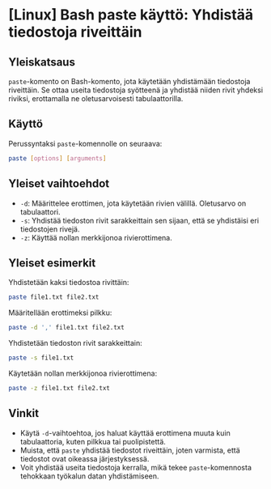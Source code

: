 # [Linux] Bash paste käyttö: Yhdistää tiedostoja riveittäin

## Yleiskatsaus
`paste`-komento on Bash-komento, jota käytetään yhdistämään tiedostoja riveittäin. Se ottaa useita tiedostoja syötteenä ja yhdistää niiden rivit yhdeksi riviksi, erottamalla ne oletusarvoisesti tabulaattorilla.

## Käyttö
Perussyntaksi `paste`-komennolle on seuraava:

```bash
paste [options] [arguments]
```

## Yleiset vaihtoehdot
- `-d`: Määrittelee erottimen, jota käytetään rivien välillä. Oletusarvo on tabulaattori.
- `-s`: Yhdistää tiedoston rivit sarakkeittain sen sijaan, että se yhdistäisi eri tiedostojen rivejä.
- `-z`: Käyttää nollan merkkijonoa rivierottimena.

## Yleiset esimerkit
Yhdistetään kaksi tiedostoa rivittäin:

```bash
paste file1.txt file2.txt
```

Määritellään erottimeksi pilkku:

```bash
paste -d ',' file1.txt file2.txt
```

Yhdistetään tiedoston rivit sarakkeittain:

```bash
paste -s file1.txt
```

Käytetään nollan merkkijonoa rivierottimena:

```bash
paste -z file1.txt file2.txt
```

## Vinkit
- Käytä `-d`-vaihtoehtoa, jos haluat käyttää erottimena muuta kuin tabulaattoria, kuten pilkkua tai puolipistettä.
- Muista, että `paste` yhdistää tiedostot riveittäin, joten varmista, että tiedostot ovat oikeassa järjestyksessä.
- Voit yhdistää useita tiedostoja kerralla, mikä tekee `paste`-komennosta tehokkaan työkalun datan yhdistämiseen.